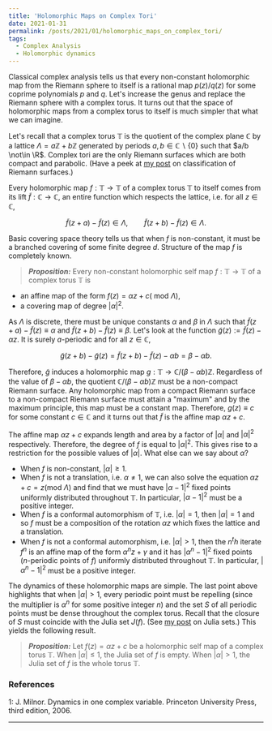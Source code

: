 ```yaml
---
title: 'Holomorphic Maps on Complex Tori'
date: 2021-01-31
permalink: /posts/2021/01/holomorphic_maps_on_complex_tori/
tags:
  - Complex Analysis
  - Holomorphic dynamics
---
```


Classical complex analysis tells us that every non-constant holomorphic map from the Riemann sphere to itself is a rational map $p(z)/q(z)$ for some coprime polynomials $p$ and $q$. Let's increase the genus and replace the Riemann sphere with a complex torus. It turns out that the space of holomorphic maps from a complex torus to itself is much simpler that what we can imagine.

Let's recall that a complex torus $\mathbb{T}$ is the quotient of the complex plane $\mathbb{C}$ by a lattice $\Lambda = a\mathbb{Z} + b\mathbb{Z}$ generated by periods $a,b \in \mathbb{C} \backslash \{0\}$ such that $a/b \not\in \R$. Complex tori are the only Riemann surfaces which are both compact and parabolic. (Have a peek at [my post](/posts/2020/07/classification/) on classification of Riemann surfaces.)

Every holomorphic map $f: \mathbb{T} \to \mathbb{T}$ of a complex torus $\mathbb{T}$ to itself comes from its lift $\tilde{f} :\mathbb{C} \to \mathbb{C}$, an entire function which respects the lattice, i.e. for all $z \in \mathbb{C}$,

$$
\tilde{f}(z+a) - \tilde{f}(z) \in \Lambda, \qquad \tilde{f}(z+b) - \tilde{f}(z) \in \Lambda.
$$

Basic covering space theory tells us that when $f$ is non-constant, it must be a branched covering of some finite degree $d$. Structure of the map $f$ is completely known.

> **_Proposition:_** Every non-constant holomorphic self map $f: \mathbb{T} \to \mathbb{T}$ of a complex torus $\mathbb{T}$ is
* an affine map of the form $f(z)=\alpha z + c \text{( mod }\Lambda)$,
* a covering map of degree $\vert \alpha \vert^2$.

As $\Lambda$ is discrete, there must be unique constants $\alpha$ and $\beta$ in $\Lambda$ such that $\tilde{f}(z+a) - \tilde{f}(z) \equiv \alpha$ and $\tilde{f}(z+b) - \tilde{f}(z) \equiv \beta$. Let's look at the function $\tilde{g}(z):=\tilde{f}(z)-\alpha z$. It is surely $a$-periodic and for all $z \in \mathbb{C}$,

$$
\tilde{g}(z+b)-\tilde{g}(z) = \tilde{f}(z+b) - \tilde{f}(z) - \alpha b = \beta - \alpha b.
$$

Therefore, $\tilde{g}$ induces a holomorphic map $g: \mathbb{T} \to \mathbb{C}/(\beta - \alpha b)\mathbb{Z}$. Regardless of the value of $\beta - \alpha b$, the quotient $\mathbb{C}/(\beta - \alpha b)\mathbb{Z}$ must be a non-compact Riemann surface. Any holomorphic map from a compact Riemann surface to a non-compact Riemann surface must attain a "maximum" and by the maximum principle, this map must be a constant map. Therefore, $g(z) \equiv c$ for some constant $c \in \mathbb{C}$ and it turns out that $\tilde{f}$ is the affine map $\alpha z + c$.

The affine map $\alpha z+c$ expands length and area by a factor of $\vert \alpha \vert$ and $\vert \alpha \vert^2$ respectively. Therefore, the degree of $f$ is equal to $\vert \alpha \vert^2$. This gives rise to a restriction for the possible values of $\vert \alpha\vert$. What else can we say about $\alpha$?
* When $f$ is non-constant, $\vert \alpha \vert \geq 1$.
* When $f$ is not a translation, i.e. $\alpha \neq 1$, we can also solve the equation $\alpha z + c = z (\text{mod } \Lambda)$ and find that we must have $\vert \alpha - 1\vert^2$ fixed points uniformly distributed throughout $\mathbb{T}$. In particular, $\vert \alpha - 1\vert^2$ must be a positive integer.
* When $f$ is a conformal automorphism of $\mathbb{T}$, i.e. $\vert \alpha\vert=1$, then $\vert \alpha \vert = 1$ and so $f$ must be a composition of the rotation $\alpha z$ which fixes the lattice and a translation.
* When $f$ is not a conformal automorphism, i.e. $\vert \alpha\vert>1$, then the $n^th$ iterate $f^n$ is an affine map of the form $\alpha^n z + \gamma$ and it has $\vert \alpha^n -1\vert^2$ fixed points ($n$-periodic points of $f$) uniformly distributed throughout $\mathbb{T}$. In particular, $\vert \alpha^n - 1\vert^2$ must be a positive integer.

The dynamics of these holomorphic maps are simple. The last point above highlights that when $\vert \alpha \vert > 1$, every periodic point must be repelling (since the multiplier is $\alpha^n$ for some positive integer $n$) and the set $S$ of all periodic points must be dense throughout the complex torus. Recall that the closure of $S$ must coincide with the Julia set $J(f)$. (See [my post](/posts/2020/06/fatou_and_julia/) on Julia sets.) This yields the following result.

> **_Proposition:_** Let $f(z) = \alpha z + c$ be a holomorphic self map of a complex torus $\mathbb{T}$. When $\vert \alpha \vert \leq 1$, the Julia set of $f$ is empty. When $\vert \alpha \vert > 1$, the Julia set of $f$ is the whole torus $\mathbb{T}$.

### References

<a name="fn1">1</a>: J. Milnor. Dynamics in one complex variable. Princeton University Press, third edition, 2006.  

------
